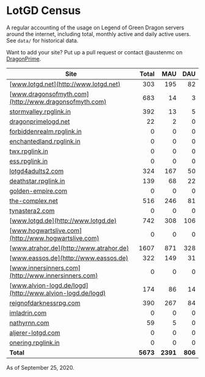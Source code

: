 # LotGD Census
A regular accounting of the usage on Legend of Green Dragon servers around the internet, including total, monthly active and daily active users. See `data/` for historical data.

Want to add your site? Put up a pull request or contact @austenmc on [DragonPrime](http://dragonprime.net).


Site | Total | MAU | DAU
--- | ---:| ---:| ---:
[www.lotgd.net](http://www.lotgd.net)|303|195|82
[www.dragonsofmyth.com](http://www.dragonsofmyth.com)|683|14|3
[stormvalley.rpglink.in](http://stormvalley.rpglink.in)|392|13|5
[dragonprimelogd.net](http://dragonprimelogd.net)|22|2|0
[forbiddenrealm.rpglink.in](http://forbiddenrealm.rpglink.in)|0|0|0
[enchantedland.rpglink.in](http://enchantedland.rpglink.in)|0|0|0
[twx.rpglink.in](http://twx.rpglink.in)|0|0|0
[ess.rpglink.in](http://ess.rpglink.in)|0|0|0
[lotgd4adults2.com](http://lotgd4adults2.com)|324|167|50
[deathstar.rpglink.in](http://deathstar.rpglink.in)|139|68|22
[golden-empire.com](http://golden-empire.com)|0|0|0
[the-complex.net](http://the-complex.net)|516|246|81
[tynastera2.com](http://tynastera2.com)|0|0|0
[www.lotgd.de](http://www.lotgd.de)|742|308|106
[www.hogwartslive.com](http://www.hogwartslive.com)|0|0|0
[www.atrahor.de](http://www.atrahor.de)|1607|871|328
[www.eassos.de](http://www.eassos.de)|322|149|31
[www.innersinners.com](http://www.innersinners.com)|0|0|0
[www.alvion-logd.de/logd](http://www.alvion-logd.de/logd)|174|86|14
[reignofdarknessrpg.com](http://reignofdarknessrpg.com)|390|267|84
[imladrin.com](http://imladrin.com)|0|0|0
[nathyrnn.com](http://nathyrnn.com)|59|5|0
[aljerer-lotgd.com](http://aljerer-lotgd.com)|0|0|0
[onering.rpglink.in](http://onering.rpglink.in)|0|0|0
**Total**|**5673**|**2391**|**806**

As of September 25, 2020.
